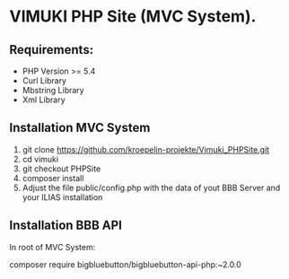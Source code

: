 # VIMUKI PHP Site (MVC System).


## Requirements:

* PHP Version >= 5.4
* Curl Library
* Mbstring Library
* Xml Library


## Installation MVC System

1. git clone https://github.com/kroepelin-projekte/Vimuki_PHPSite.git
2. cd vimuki
3. git checkout PHPSite
4. composer install
5. Adjust the file public/config.php with the data of yout BBB Server and your ILIAS installation


## Installation BBB API

In root of MVC System:

composer require bigbluebutton/bigbluebutton-api-php:~2.0.0
